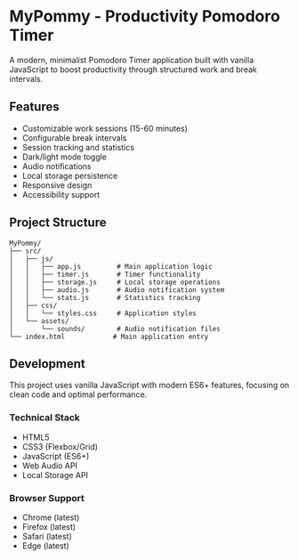 # MyPommy - Productivity Pomodoro Timer

A modern, minimalist Pomodoro Timer application built with vanilla JavaScript to boost productivity through structured work and break intervals.

## Features

- Customizable work sessions (15-60 minutes)
- Configurable break intervals
- Session tracking and statistics
- Dark/light mode toggle
- Audio notifications
- Local storage persistence
- Responsive design
- Accessibility support

## Project Structure

```
MyPommy/
├── src/
│   ├── js/
│   │   ├── app.js         # Main application logic
│   │   ├── timer.js       # Timer functionality
│   │   ├── storage.js     # Local storage operations
│   │   ├── audio.js       # Audio notification system
│   │   └── stats.js       # Statistics tracking
│   ├── css/
│   │   └── styles.css     # Application styles
│   └── assets/
│       └── sounds/        # Audio notification files
└── index.html            # Main application entry
```

## Development

This project uses vanilla JavaScript with modern ES6+ features, focusing on clean code and optimal performance.

### Technical Stack
- HTML5
- CSS3 (Flexbox/Grid)
- JavaScript (ES6+)
- Web Audio API
- Local Storage API

### Browser Support
- Chrome (latest)
- Firefox (latest)
- Safari (latest)
- Edge (latest)
